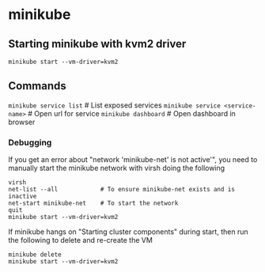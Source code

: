 # minikube

## Starting minikube with kvm2 driver

`minikube start --vm-driver=kvm2`

## Commands

`minikube service list`            # List exposed services
`minikube service <service-name>`  # Open url for service
`minikube dashboard`               # Open dashboard in browser

### Debugging

If you get an error about "network 'minikube-net' is not active'", you need to
manually start the minikube network with virsh doing the following

```
virsh
net-list --all            # To ensure minikube-net exists and is inactive
net-start minikube-net    # To start the network
quit
minikube start --vm-driver=kvm2
```

If minikube hangs on "Starting cluster components" during start, then run
the following to delete and re-create the VM

```
minikube delete
minikube start --vm-driver=kvm2
```
